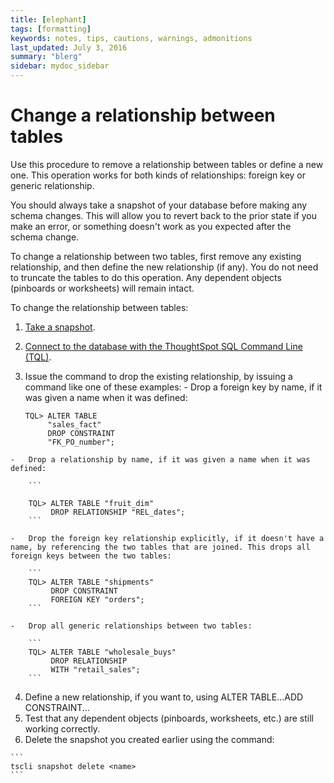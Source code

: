 ```yaml
---
title: [elephant]
tags: [formatting]
keywords: notes, tips, cautions, warnings, admonitions
last_updated: July 3, 2016
summary: "blerg"
sidebar: mydoc_sidebar
---
```

# Change a relationship between tables

Use this procedure to remove a relationship between tables or define a new one. This operation works for both kinds of relationships: foreign key or generic relationship.

You should always take a snapshot of your database before making any schema changes. This will allow you to revert back to the prior state if you make an error, or something doesn't work as you expected after the schema change.

To change a relationship between two tables, first remove any existing relationship, and then define the new relationship \(if any\). You do not need to truncate the tables to do this operation. Any dependent objects \(pinboards or worksheets\) will remain intact.

To change the relationship between tables:

1.   [Take a snapshot](../backup_restore/take_snapshot.html). 
2.   [Connect to the database with the ThoughtSpot SQL Command Line \(TQL\)](connect_sql_cli.html#). 
3.   Issue the command to drop the existing relationship, by issuing a command like one of these examples: 
    -   Drop a foreign key by name, if it was given a name when it was defined:

        ```
        TQL> ALTER TABLE 
             "sales_fact" 
             DROP CONSTRAINT
             "FK_PO_number";
        ```

    -   Drop a relationship by name, if it was given a name when it was defined:

        ```
        
        TQL> ALTER TABLE "fruit_dim"
             DROP RELATIONSHIP "REL_dates";
        ```

    -   Drop the foreign key relationship explicitly, if it doesn't have a name, by referencing the two tables that are joined. This drops all foreign keys between the two tables:

        ```
        TQL> ALTER TABLE "shipments" 
             DROP CONSTRAINT 
             FOREIGN KEY "orders";
        ```

    -   Drop all generic relationships between two tables:

        ```
        TQL> ALTER TABLE "wholesale_buys" 
             DROP RELATIONSHIP 
             WITH "retail_sales";
        ```

4.   Define a new relationship, if you want to, using ALTER TABLE...ADD CONSTRAINT... 
5.   Test that any dependent objects \(pinboards, worksheets, etc.\) are still working correctly. 
6.   Delete the snapshot you created earlier using the command: 

    ```
    tscli snapshot delete <name>
    ```


